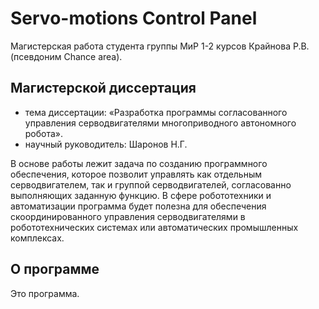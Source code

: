 # Servo-motions Control Panel
Магистерская работа студента группы МиР 1-2 курсов Крайнова Р.В. (псевдоним Chance area).

## Магистерской диссертация
  * тема диссертации: «Разработка программы согласованного управления серводвигателями многоприводного автономного робота».
  * научный руководитель: Шаронов Н.Г.

В основе работы лежит задача по созданию программного обеспечения, которое позволит управлять как отдельным серводвигателем, так и группой серводвигателей, согласованно выполняющих заданную функцию. В сфере робототехники и автоматизации программа будет полезна для обеспечения скоординированного управления серводвигателями в робототехнических системах или автоматических промышленных комплексах. 

## О программе
Это программа.